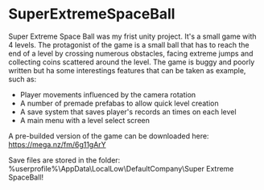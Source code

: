 # SuperExtremeSpaceBall
Super Extreme Space Ball was my frist unity project. It's a small game with 4 levels.
The protagonist of the game is a small ball that has to reach the end of a level by crossing numerous obstacles, facing extreme jumps and collecting coins scattered around the level.
The game is buggy and poorly written but ha some interestings features that can be taken as example, such as:
- Player movements influenced by the camera rotation
- A number of premade prefabas to allow quick level creation
- A save system that saves player's records an times on each level
- A main menu with a level select screen

A pre-builded version of the game can be downloaded here:
https://mega.nz/fm/6g11gArY

Save files are stored in the folder:
 %userprofile%\AppData\LocalLow\DefaultCompany\Super Extreme SpaceBall!
